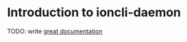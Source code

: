 # Introduction to ioncli-daemon

TODO: write [great documentation](http://jacobian.org/writing/what-to-write/)
